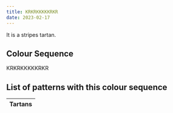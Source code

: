 ```yaml
---
title: KRKRKKKKKRKR
date: 2023-02-17
---
```

<no value>

It is a <no value> stripes tartan.


## Colour Sequence
KRKRKKKKKRKR

## List of patterns with this colour sequence

| Tartans |
|---------------|
